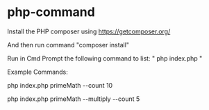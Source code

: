 # php-command

Install the PHP composer using https://getcomposer.org/

And then run command "composer install"

Run in Cmd Prompt the following command to list: " php index.php "

Example Commands:

php index.php primeMath --count 10

php index.php primeMath --multiply --count 5
